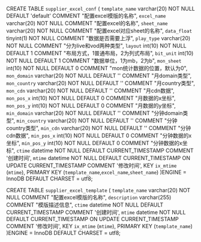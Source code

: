 CREATE TABLE `supplier_excel_conf` (
    `template_name` varchar(20) NOT NULL DEFAULT 'default' COMMENT "配置excel模版的名称",
    `excel_name` varchar(20) NOT NULL COMMENT "配置excel的名称",
    `sheet_name` varchar(20) NOT NULL COMMENT "配置excel对应sheet的名称",
    `data_float` tinyint(1) NOT NULL COMMENT "数据是否需要上浮",
    `play_type` varchar(20) NOT NULL COMMENT "分为live和vod两种类型",
    `layout` int(10) NOT NULL DEFAULT 1 COMMENT "布局方式，1普通布局，2为列式布局",
    `bit_unit` int(10) NOT NULL DEFAULT 1 COMMENT "数据单位，1为mb，2为b",
    `mon_sheet` int(10) NOT NULL DEFAULT 0 COMMENT "mon统计数据的位置，默认为0",
    `mon_domain` varchar(20) NOT NULL DEFAULT '' COMMENT "月domain类型",
    `mon_country` varchar(20) NOT NULL DEFAULT '' COMMENT "月country类型",
    `mon_cdn` varchar(20) NOT NULL DEFAULT '' COMMENT "月cdn数据",
    `mon_pos_x` int(10) NOT NULL DEFAULT 0 COMMENT "月数据的x坐标",
    `mon_pos_y` int(10) NOT NULL DEFAULT 0 COMMENT "月数据的y坐标",
    `min_domain` varchar(20) NOT NULL DEFAULT '' COMMENT "分钟domain类型",
    `min_country` varchar(20) NOT NULL DEFAULT '' COMMENT "分钟country类型",
    `min_cdn` varchar(20) NOT NULL DEFAULT '' COMMENT "分钟cdn数据",
    `min_pos_x` int(10) NOT NULL DEFAULT 0 COMMENT "分钟数据的x坐标",
    `min_pos_y` int(10) NOT NULL DEFAULT 0 COMMENT "分钟数据的x坐标",
    `ctime` datetime NOT NULL DEFAULT CURRENT_TIMESTAMP COMMENT '创建时间',
    `mtime` datetime NOT NULL DEFAULT CURRENT_TIMESTAMP ON UPDATE CURRENT_TIMESTAMP COMMENT '修改时间',
    KEY `ix_mtime` (`mtime`),
    PRIMARY KEY (`template_name`,`excel_name`,`sheet_name`)
)ENGINE = InnoDB DEFAULT CHARSET = utf8;

CREATE TABLE `supplier_excel_template` (
    `template_name` varchar(20) NOT NULL COMMENT "配置excel模版的名称",
    `description` varchar(255) COMMENT "模版描述信息",
    `ctime` datetime NOT NULL DEFAULT CURRENT_TIMESTAMP COMMENT '创建时间',
    `mtime` datetime NOT NULL DEFAULT CURRENT_TIMESTAMP ON UPDATE CURRENT_TIMESTAMP COMMENT '修改时间',
    KEY `ix_mtime` (`mtime`),
    PRIMARY KEY (`template_name`)
)ENGINE = InnoDB DEFAULT CHARSET = utf8;